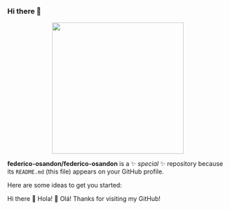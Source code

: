 ### Hi there 👋

<p align="center"> <img src='https://user-images.githubusercontent.com/48523760/157900589-06f858a2-a7cc-46e3-9ca0-062505040989.png' width='300px' /> </p>

**federico-osandon/federico-osandon** is a ✨ _special_ ✨ repository because its `README.md` (this file) appears on your GitHub profile.

Here are some ideas to get you started:

Hi there 👋 Hola! 👋 Olá!
Thanks for visiting my GitHub!



